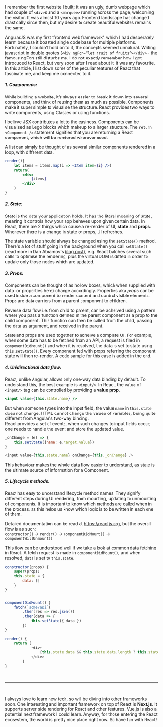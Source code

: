 I remember the first website I built; it was an ugly, dumb webpage which had couple of `<div>`s and a `<marquee>` running across the page, welcoming the visitor. It was almost 10 years ago. Frontend landscape has changed drastically since then, but my desire to create beautiful websites remains the same.

AngularJS was my first ‘frontend web framework’, which I had desperately learnt because it boasted single code base for multiple platforms. Fortunately, I couldn’t hold on to it, the concepts seemed unnatural. Writing javascript in double quotes (`<div ngFor=“let fruit of fruits”></div>` - the famous ngFor) still disturbs me. I do not exactly remember how I got introduced to React, but very soon after I read about it, it was my favourite. In this article, I list down some of the peculiar features of React that fascinate me, and keep me connected to it.

##### **1. Components:** 
While building a website, it’s always easier to break it down into several components, and think of reusing them as much as possible. Components make it super simple to visualise the structure. React provides two ways to write components, using Classes or using functions.

I believe JSX contributes a lot to the easiness. Components can be visualised as Lego blocks which makeup to a larger structure. The `return <Component />` statement signifies that you are returning a React component, which will be rendered wherever used.

A list can simply be thought of as several similar components rendered in a loop, with different data.

```jsx
render(){
    let items = items.map(i => <Item item={i} />)
    return(
        <div>
            {items}
        </div>
    )
}
```

##### **2. State:**
State is the data your application holds. It has the literal meaning of *state*, meaning it controls how your app behaves upon given certain data. In React, there are 2 things which cause a re-render of UI, __state__ and __props__. Whenever there is a change in state or props, UI refreshes.

The state variable should always be changed using the `setState()` method. There's a lot of stuff going in the background when you call `setState()` (read more in Dan Abramov's [blog post](https://overreacted.io)), e.g. React batches several such calls to optimise the rendering, plus the virtual DOM is diffed in order to update only those nodes which are updated. 

##### **3. Props:** 
Components can be thought of as hollow boxes, which when supplied with data (or properties here) change accordingly. Properties aka _props_ can be used inside a component to render content and control visible elements. Props are data carriers from a parent component to children.

Reverse data flow i.e. from child to parent, can be acheived using a pattern where you pass a function defined in the parent component as a prop to the child component. This function can then be called from the child, passing the data as argument, and received in the parent.

State and props are used together to acheive a complete UI. For example, when some data has to be fetched from an API, a request is fired in `componentDidMount()` and when it is resolved, the data is set to state using `this.setState()`. Every component fed with props referring the component state will then re-render. A code sample for this case is added in the end.

##### **4. Unidirectional data flow:** 
React, unlike Angular, allows only one-way data binding by default. To understand this, the best example is `<input/>`. In React, the `value` of `<input/>` tag can be controlled by providing a __value prop__. 
```jsx
<input value={this.state.name} />
```
But when someone types into the input field, the value `name` in `this.state` does not change. HTML cannot change the values of variables, being quite different from Angular's two-way binding.\
React provides a set of events, when such changes to input fields occur; one needs to handle the event and store the updated value.
```js
_onChange = (e) => {
    this.setState({name: e.target.value})
}

<input value={this.state.name} onChange={this._onChange} />
```
This behaviour makes the whole data flow easier to understand, as state is the ultimate source of information for a Component.

##### **5. Lifecycle methods:**
React has easy to understand lifecycle method names. They signify different steps during UI rendering, from mounting, updating to unmounting of components. It is important to know which methods are called when in the process, as this helps us know which logic is to be written in each one of them.

Detailed documentation can be read at https://reactjs.org, but the overall flow is as such:\
`constructor()` ->
`render()` ->
`componentDidMount()` ->
`componentWillUnmount()`

This flow can be understood well if we take a look at common data fetching in React. A fetch request is made in `componentDidMount()`, and when resolved, `data` is set to `this.state`.
```js
constructor(props) {
    super(props)
    this.state = {
        data: []
    }
}


componentDidMount() {
    fetch(`some/api`)
        .then(res => res.json())
        .then(data => {
            this.setState({ data })
        })
}

render() {
    return (
            <div>
                {this.state.data && this.state.data.length ? this.state.data.map(item => <div>{item}</div>) : <div>Loading...</div>}
            </div>
        )
}
```
<br>
<hr>
<br>

I always love to learn new tech, so will be diving into other frameworks soon. One interesting and important framework on top of React is __Next.js__. It supports server side rendering for React and other features. Vue.js is also a potential next framework I could learn. Anyway, for those entering the React ecosystem, the world is pretty nice place right now. So have fun with React!









